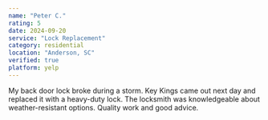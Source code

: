 ```yaml
---
name: "Peter C."
rating: 5
date: 2024-09-20
service: "Lock Replacement"
category: residential
location: "Anderson, SC"
verified: true
platform: yelp
---
```


My back door lock broke during a storm. Key Kings came out next day and replaced it with a heavy-duty lock. The locksmith was knowledgeable about weather-resistant options. Quality work and good advice.
